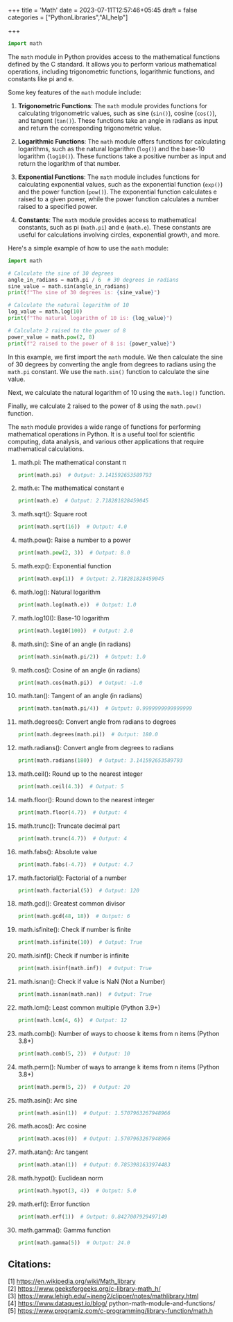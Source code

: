 +++
title = 'Math'
date = 2023-07-11T12:57:46+05:45
draft = false
categories = ["PythonLibraries","AI_help"]

+++


```python
import math
```


The `math` module in Python provides access to the mathematical functions defined by the C standard. It allows you to perform various mathematical operations, including trigonometric functions, logarithmic functions, and constants like pi and e.

Some key features of the `math` module include:

1. **Trigonometric Functions**: The `math` module provides functions for calculating trigonometric values, such as sine (`sin()`), cosine (`cos()`), and tangent (`tan()`). These functions take an angle in radians as input and return the corresponding trigonometric value.

2. **Logarithmic Functions**: The `math` module offers functions for calculating logarithms, such as the natural logarithm (`log()`) and the base-10 logarithm (`log10()`). These functions take a positive number as input and return the logarithm of that number.

3. **Exponential Functions**: The `math` module includes functions for calculating exponential values, such as the exponential function (`exp()`) and the power function (`pow()`). The exponential function calculates e raised to a given power, while the power function calculates a number raised to a specified power.

4. **Constants**: The `math` module provides access to mathematical constants, such as pi (`math.pi`) and e (`math.e`). These constants are useful for calculations involving circles, exponential growth, and more.

Here's a simple example of how to use the `math` module:

```python
import math

# Calculate the sine of 30 degrees
angle_in_radians = math.pi / 6  # 30 degrees in radians
sine_value = math.sin(angle_in_radians)
print(f"The sine of 30 degrees is: {sine_value}")

# Calculate the natural logarithm of 10
log_value = math.log(10)
print(f"The natural logarithm of 10 is: {log_value}")

# Calculate 2 raised to the power of 8
power_value = math.pow(2, 8)
print(f"2 raised to the power of 8 is: {power_value}")
```

In this example, we first import the `math` module. We then calculate the sine of 30 degrees by converting the angle from degrees to radians using the `math.pi` constant. We use the `math.sin()` function to calculate the sine value.

Next, we calculate the natural logarithm of 10 using the `math.log()` function.

Finally, we calculate 2 raised to the power of 8 using the `math.pow()` function.

The `math` module provides a wide range of functions for performing mathematical operations in Python. It is a useful tool for scientific computing, data analysis, and various other applications that require mathematical calculations.



1. math.pi: The mathematical constant π
   ```python
   print(math.pi)  # Output: 3.141592653589793
   ```

2. math.e: The mathematical constant e
   ```python
   print(math.e)  # Output: 2.718281828459045
   ```

3. math.sqrt(): Square root
   ```python
   print(math.sqrt(16))  # Output: 4.0
   ```

4. math.pow(): Raise a number to a power
   ```python
   print(math.pow(2, 3))  # Output: 8.0
   ```

5. math.exp(): Exponential function
   ```python
   print(math.exp(1))  # Output: 2.718281828459045
   ```

6. math.log(): Natural logarithm
   ```python
   print(math.log(math.e))  # Output: 1.0
   ```

7. math.log10(): Base-10 logarithm
   ```python
   print(math.log10(100))  # Output: 2.0
   ```

8. math.sin(): Sine of an angle (in radians)
   ```python
   print(math.sin(math.pi/2))  # Output: 1.0
   ```

9. math.cos(): Cosine of an angle (in radians)
   ```python
   print(math.cos(math.pi))  # Output: -1.0
   ```

10. math.tan(): Tangent of an angle (in radians)
    ```python
    print(math.tan(math.pi/4))  # Output: 0.9999999999999999
    ```

11. math.degrees(): Convert angle from radians to degrees
    ```python
    print(math.degrees(math.pi))  # Output: 180.0
    ```

12. math.radians(): Convert angle from degrees to radians
    ```python
    print(math.radians(180))  # Output: 3.141592653589793
    ```

13. math.ceil(): Round up to the nearest integer
    ```python
    print(math.ceil(4.3))  # Output: 5
    ```

14. math.floor(): Round down to the nearest integer
    ```python
    print(math.floor(4.7))  # Output: 4
    ```

15. math.trunc(): Truncate decimal part
    ```python
    print(math.trunc(4.7))  # Output: 4
    ```

16. math.fabs(): Absolute value
    ```python
    print(math.fabs(-4.7))  # Output: 4.7
    ```

17. math.factorial(): Factorial of a number
    ```python
    print(math.factorial(5))  # Output: 120
    ```

18. math.gcd(): Greatest common divisor
    ```python
    print(math.gcd(48, 18))  # Output: 6
    ```

19. math.isfinite(): Check if number is finite
    ```python
    print(math.isfinite(10))  # Output: True
    ```

20. math.isinf(): Check if number is infinite
    ```python
    print(math.isinf(math.inf))  # Output: True
    ```

21. math.isnan(): Check if value is NaN (Not a Number)
    ```python
    print(math.isnan(math.nan))  # Output: True
    ```

22. math.lcm(): Least common multiple (Python 3.9+)
    ```python
    print(math.lcm(4, 6))  # Output: 12
    ```

23. math.comb(): Number of ways to choose k items from n items (Python 3.8+)
    ```python
    print(math.comb(5, 2))  # Output: 10
    ```

24. math.perm(): Number of ways to arrange k items from n items (Python 3.8+)
    ```python
    print(math.perm(5, 2))  # Output: 20
    ```

25. math.asin(): Arc sine
    ```python
    print(math.asin(1))  # Output: 1.5707963267948966
    ```

26. math.acos(): Arc cosine
    ```python
    print(math.acos(0))  # Output: 1.5707963267948966
    ```

27. math.atan(): Arc tangent
    ```python
    print(math.atan(1))  # Output: 0.7853981633974483
    ```

28. math.hypot(): Euclidean norm
    ```python
    print(math.hypot(3, 4))  # Output: 5.0
    ```

29. math.erf(): Error function
    ```python
    print(math.erf(1))  # Output: 0.8427007929497149
    ```

30. math.gamma(): Gamma function
    ```python
    print(math.gamma(5))  # Output: 24.0
    ```
## Citations:
[1] https://en.wikipedia.org/wiki/Math_library  
[2] https://www.geeksforgeeks.org/c-library-math_h/  
[3] https://www.lehigh.edu/~ineng2/clipper/notes/mathlibrary.html  
[4] https://www.dataquest.io/blog/  python-math-module-and-functions/  
[5] https://www.programiz.com/c-programming/library-function/math.h